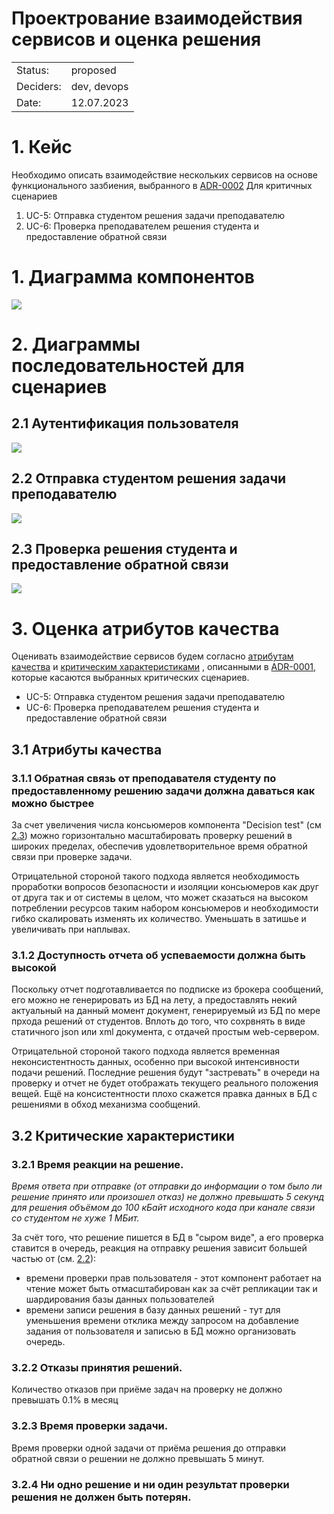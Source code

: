 Проектрование взаимодействия сервисов и оценка решения
=========
|          |                                                                   |
|----------|-------------------------------------------------------------------|
|Status:   | proposed 
|Deciders: | dev, devops                                                       |
|Date:     | 12.07.2023                                                        |

# 1. Кейс

Необходимо описать взаимодействие нескольких сервисов на основе 
функционального зазбиения, выбранного в  [ADR-0002](../ADR-0002/README.md)
Для критичных сценариев

1. UC-5: Отправка студентом решения задачи преподавателю
2. UC-6: Проверка преподавателем решения студента и предоставление обратной связи

# 1. Диаграмма компонентов 

![](wsd/Components.png)


# 2. Диаграммы последовательностей для сценариев

## 2.1 Аутентификация пользователя

![](wsd/Sequence%20Auth.png)

## 2.2 Отправка студентом решения задачи преподавателю

![](wsd/Sequence%20student.png)

## 2.3 Проверка решения студента и предоставление обратной связи
![](wsd/Sequence%20decition%20test.png)


# 3. Оценка атрибутов качества

Оценивать взаимодействие сервисов будем согласно 
[атрибутам качества](../ADR-0001/README.md#атрибуты-качества) и 
[критическим характеристиками](../ADR-0001/README.md#критические-характеристики)
, описанными в [ADR-0001](../ADR-0001/README.md), которые касаются выбранных
критических сценариев.

- UC-5: Отправка студентом решения задачи преподавателю
- UC-6: Проверка преподавателем решения студента и предоставление обратной связи

## 3.1 Атрибуты качества

### 3.1.1 Обратная связь от преподавателя студенту по предоставленному решению задачи должна даваться как можно быстрее

За счет увеличения числа консьюмеров компонента "Decision test" 
(см [2.3](#23-проверка-решения-студента-и-предоставление-обратной-связи)) можно 
горизонтально масштабировать проверку решений в широких пределах, обеспечив 
удовлетворительное время обратной связи при проверке задачи.

Отрицательной стороной такого подхода является необходимость проработки вопросов
безопасности и изоляции консьюмеров как друг от друга так и от системы в целом,
что может сказаться на высоком потреблении ресурсов таким набором консьюмеров и
 необходимости гибко скалировать изменять их количество. Уменьшать в затишье и
 увеличивать при наплывах.

### 3.1.2 Доступность отчета об успеваемости должна быть высокой 

Поскольку отчет подготавливается по подписке из брокера сообщений, его можно
не генерировать из БД на лету, а предоставлять некий актуальный на данный момент
документ, генерируемый из БД по мере прхода решений от студентов. 
Вплоть до того, что сохрвнять в виде статичного json или xml документа,
с отдачей простым web-сервером.

Отрицательной стороной такого подхода является временная неконсистентность 
данных, особенно при высокой интенсивности подачи решений. Последние решения
будут "застревать" в очереди на проверку и отчет не будет отображать текущего 
реального положения вещей. Ещё на консистентности плохо скажется правка данных в
БД с решениями в обход механизма сообщений. 



## 3.2 Критические характеристики

### 3.2.1 Время реакции на решение. 

*Время ответа при отправке (от отправки до информации о том было ли решение 
принято или произошел отказ) не должно превышать 5 секунд для решения объёмом 
до 100 кБайт исходного кода при канале связи со студентом не хуже 1 МБит.*

За счёт того, что решение пишется в БД в "сыром виде", а его проверка ставится в
очередь, реакция на отправку решения зависит большей частью от 
(см. [2.2](#22-отправка-студентом-решения-задачи-преподавателю)):
- времени проверки прав пользователя - этот компонент работает на чтение  может 
быть отмасштабирован как за счёт репликации так и шардирования базы данных 
пользователей
- времени записи решения в базу данных решений - тут для уменьшения времени 
отклика между запросом на добавление задания от пользователя и записью в БД 
можно организовать очередь.

### 3.2.2 Отказы принятия решений. 

Количество отказов при приёме задач на проверку не должно превышать 0.1% в месяц

### 3.2.3 Время проверки задачи. 

Время проверки одной задачи от приёма решения до отправки обратной связи о 
решении не должно превышать 5 минут.

### 3.2.4 Ни одно решение и ни один результат проверки решения не должен быть потерян.

